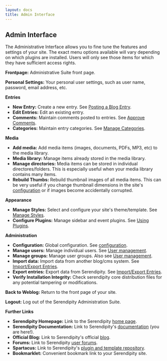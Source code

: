 ```yaml
---
layout: docs
title: Admin Interface
---
```


## Admin Interface

The Administrative Interface allows you to fine tune the features and settings of your site. The exact menu options available will vary depending on which plugins are installed. Users will only see those items for which they have sufficient access rights.

**Frontpage:** Administrative Suite front page.

**Personal Settings:** Your personal user settings, such as user name, password, email address, etc.

**Entries**

*  **New Entry:** Create a new entry. See [Posting a Blog Entry](posting-blog-entry.html).
*  **Edit Entries:** Edit an existing entry.
*  **Comments:** Maintain comments posted to entries. See [Approve Comments](approving-comments.html).
*  **Categories:** Maintain entry categories. See [Manage Categories](managing-categories.html).

**Media**

*  **Add media:** Add media items (images, documents, PDFs, MP3, etc) to the media library.
*  **Media library:** Manage items already stored in the media library.
*  **Manage directories:** Media items can be stored in individual directores/folders. This is especially useful when your media library contains many items.
*  **Rebuild Thumbs:** Rebuild thumbnail images of all media items. This can be very useful if you change thumbnail dimensions in the site's [configuration](/66.html) or if images become accidentally corrupted.

**Appearance**

*  **Manage Styles:** Select and configure your site's theme/template. See [Manage Styles](themes.html).
*  **Configure Plugins:** Manage sidebar and event plugins. See [Using Plugins](using-plugins.html).

**Administration**

*  **Configuration:** Global configuration. See [configuration](configuration.html).
*  **Manage users:** Manage individual users. See [User management](user-management.html).
*  **Manage groups:** Manage user groups. Also see [User management](user-management.html).
*  **Import data:** Import data from another blog/cms system. See [Import/Export Entries](import-export.html).
*  **Export entries:** Export data from Serendipity. See [Import/Export Entries](import-export.html).
*  **Verify Installation Integrity:** Check serendipity core distribution files for any potential tampering or modifications.

**Back to Weblog:** Return to the front page of your site.

**Logout:** Log out of the Serendipity Administration Suite.

**Further Links**

*  **Serendipity Homepage:** Link to the Serendipity [home page](http://www.s9y.org/).
*  **Serendipity Documentation:** Link to Serendipity's [documentation](http://www.s9y.org/documentation/index.html) (you are here!).
*  **Official Blog:** Link to Serendipity's official [blog](http://blog.s9y.org/).
*  **Forums:** Link to Serendipity [user forums](http://board.s9y.org/).
*  **Spartacus:** Link to Serendipity's [plugin and template repository](http://spartacus.s9y.org/).
*  **Bookmarklet:** Convenient bookmark link to your Serendipity site.
